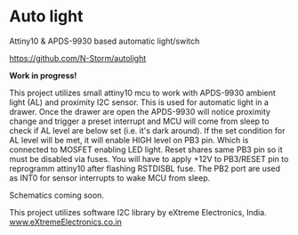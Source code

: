 # Auto light
Attiny10 &amp; APDS-9930 based automatic light/switch

https://github.com/N-Storm/autolight

**Work in progress!**

This project utilizes small attiny10 mcu to work with APDS-9930 ambient light (AL) and proximity I2C sensor.
This is used for automatic light in a drawer. Once the drawer are open the APDS-9930 will notice proximity change 
and trigger a preset interrupt and MCU will come from sleep to check if AL level are below set (i.e. it's dark around).
If the set condition for AL level will be met, it will enable HIGH level on PB3 pin. Which is connected to MOSFET enabling 
LED light. Reset shares same PB3 pin so it must be disabled via fuses. You will have to apply +12V to PB3/RESET pin 
to reprogramm attiny10 after flashing RSTDISBL fuse.
The PB2 port are used as INT0 for sensor interrupts to wake MCU from sleep.

Schematics coming soon.

This project utilizes software I2C library by eXtreme Electronics, India.
www.eXtremeElectronics.co.in